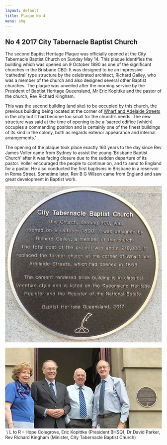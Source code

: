 ```yaml
---
layout: default
title: Plaque No 4
menu: bhq
---
```


## No 4 2017 City Tabernacle Baptist Church

The second Baptist Heritage Plaque was officially opened at
the City Tabernacle Baptist Church on Sunday May 14. This plaque identifies the
building which was opened on 9 October 1890 as one of the significant churches
in the Brisbane CBD. It was designed to be an impressive ‘cathedral’ type
structure by the celebrated architect, Richard Gailey, who was a member of the
church and also designed several other Baptist churches. The plaque was
unveiled after the morning service by the President of Baptist Heritage
Queensland, Mr Eric Kopittke and the pastor of the church, Rev Richard Kingham.

This was the second building (and site) to be occupied by
this church, the previous building being located at the corner of [Wharf and
Adelaide Streets](/bhq/plaques/plaque07.html) in the city but it had become too
small for the church’s needs. The new structure was said at the time of opening
to be a ‘sacred edifice [which] occupies a commanding position and is certainly
one of the finest buildings of its kind in the colony, both as regards exterior
appearance and internal arrangements.’ 

The opening of the plaque took place exactly 160 years to
the day since Rev James Voller came from Sydney to assist the young ‘Brisbane
Baptist Church’ after it was facing closure due to the sudden departure of its
pastor. Voller encouraged the people to continue on, and to send to England for
a pastor. He also conducted the first baptisms in Brisbane in a reservoir in
Roma Street. Sometime later, Rev B G Wilson came from England and saw great
development in Baptist work.

![Plaque 4](/images/plaque04.jpg)

![Plaque 4 unveiling](/images/plaque04-unveil.jpg) \\
L to R – Hope Colegrove, Eric Kopittke (President BHSQ), Dr David Parker, Rev Richard Kingham (Minister, City Tabernacle Baptist Church)